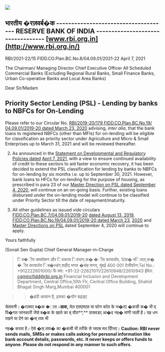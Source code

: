 ![](_page_0_Picture_0.jpeg)

## भारतीय �रज़वर्ब�क **------------------------------------- RESERVE BANK OF INDIA ----------------------------------** [www.rbi.org.in](http://www.rbi.org.in/)

RBI/2021-22/15 FIDD.CO.Plan.BC.No.8/04.09.01/2021-22 April 7, 2021

The Chairman/ Managing Director Chief Executive Officer All Scheduled Commercial Banks (Excluding Regional Rural Banks, Small Finance Banks, Urban Co-operative Banks and Local Area Banks)

Dear Sir/Madam

## **Priority Sector Lending (PSL) - Lending by banks to NBFCs for On-Lending**

Please refer to our Circular No. [RBI/2019-20/179 FIDD.CO.Plan.BC.No.19/](https://www.rbi.org.in/Scripts/NotificationUser.aspx?Id=11828&Mode=0) [04.09.01/2019-20 dated March 23, 2020](https://www.rbi.org.in/Scripts/NotificationUser.aspx?Id=11828&Mode=0) advising, *inter alia*, that the bank loans to registered NBFCs (other than MFIs) for on-lending will be eligible for classification as priority sector under Agriculture and Micro & Small Enterprises up to March 31, 2021 and will be reviewed thereafter.

2. As announced in the [Statement on Developmental and Regulatory Policies dated](https://rbi.org.in/Scripts/BS_PressReleaseDisplay.aspx?prid=51382)  [April 7, 2021,](https://rbi.org.in/Scripts/BS_PressReleaseDisplay.aspx?prid=51382) with a view to ensure continued availability of credit to these sectors to aid faster economic recovery, it has been decided to extend the PSL classification for lending by banks to NBFCs for on-lending by six months i.e. up to September 30, 2021. However, bank loans to HFCs for on-lending for the purpose of housing, as prescribed in para 23 of our [Master Direction on PSL dated September 4, 2020,](https://www.rbi.org.in/Scripts/BS_ViewMasDirections.aspx?id=11959) will continue on an on-going basis. Further, existing loans disbursed under the on-lending model will continue to be classified under Priority Sector till the date of repayment/maturity.

3. All other guidelines as issued vide circulars [FIDD.CO.Plan.BC.7/04.09.01/2019-20](https://www.rbi.org.in/Scripts/NotificationUser.aspx?Id=11659&Mode=0)  [dated August 13, 2019,](https://www.rbi.org.in/Scripts/NotificationUser.aspx?Id=11659&Mode=0) [FIDD.CO.Plan.BC.No.19/04.09.01/2019-20 dated March 23,](https://www.rbi.org.in/Scripts/NotificationUser.aspx?Id=11828&Mode=0)  [2020](https://www.rbi.org.in/Scripts/NotificationUser.aspx?Id=11828&Mode=0) and [Master Directions on PSL](https://www.rbi.org.in/Scripts/BS_ViewMasDirections.aspx?id=11959) dated September 4, 2020 will continue to apply.

Yours faithfully

(Sonali Sen Gupta) Chief General Manager-in-Charge

> िव�ीय समावेशन और िवकास िवभाग,क� �ीय कायार्लय, 10व� मंिज़ल,क� �ीय कायार्लय िब�ल्डंग,शहीद भगत �संह मागर्, मुंबई 400 001 टेलीफोन:Tel No.: +912222601000/ फै क्स: +91-22-22621011/22610948/22610943 ईमेल: [cgmincfidd@rbi.org.in](mailto:cgmincfidd@rbi.org.in) Financial Inclusion and Development Department, Central Office,10th Flr, Central Office Building, Shahid Bhagat Singh Marg,Mumbai 400001

> > �हंदी आसान है, इसका �योग बढ़ाइए

चेतावनी **:** �रज़वर् ब�क �ारा **-**डाक**,** मेल एसएमएस या फोन कॉल के ज�रए �कसी क� भी व् यि�गत जानकारी जैसे ब�क के खाते का ब् यौरा**,** पासवडर् आ�द नह� मांगी जाती है। यह धन रखने या देने का �स् ताव भी

नह� करता है। ऐसे �स् ताव� का �कसी भी तरीके से जवाब मत दीिजए। **Caution: RBI never sends mails, SMSs or makes calls asking for personal information like bank account details, passwords, etc. It never keeps or offers funds to anyone. Please do not respond in any manner to such offers.**